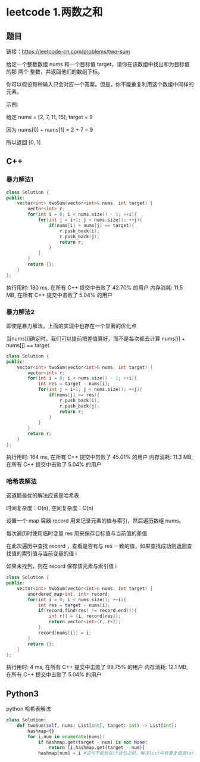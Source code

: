 # leetcode 1.两数之和

## 题目

链接：https://leetcode-cn.com/problems/two-sum

给定一个整数数组 nums 和一个目标值 target，请你在该数组中找出和为目标值的那 两个 整数，并返回他们的数组下标。

你可以假设每种输入只会对应一个答案。但是，你不能重复利用这个数组中同样的元素。

示例:

给定 nums = [2, 7, 11, 15], target = 9

因为 nums[0] + nums[1] = 2 + 7 = 9

所以返回 [0, 1]


## C++

### 暴力解法1

```C++
class Solution {
public:
    vector<int> twoSum(vector<int>& nums, int target) {
        vector<int> r;
        for(int i = 0; i < nums.size() - 1; ++i){
            for(int j = i+1; j < nums.size(); ++j){
                if(nums[i] + nums[j] == target){
                    r.push_back(i);
                    r.push_back(j);
                    return r;
                }
            }
        }
        return {};
    }
};
```

执行用时: 180 ms, 在所有 C++ 提交中击败了 42.70% 的用户
内存消耗: 11.5 MB, 在所有 C++ 提交中击败了 5.04% 的用户

### 暴力解法2

即使是暴力解法，上面的实现中也存在一个显著的优化点

当nums[i]确定时，我们可以提前把差值算好，而不是每次都去计算 nums[i] + nums[j] == target

```C++
class Solution {
public:
    vector<int> twoSum(vector<int>& nums, int target) {
        vector<int> r;
        for(int i = 0; i < nums.size() - 1; ++i){
            int res = target - nums[i];
            for(int j = i+1; j < nums.size(); ++j){
                if(nums[j] == res){
                    r.push_back(i);
                    r.push_back(j);
                    return r;
                }
            }
        }
        return r;
    }
};
```

执行用时: 164 ms, 在所有 C++ 提交中击败了 45.01% 的用户
内存消耗: 11.3 MB, 在所有 C++ 提交中击败了 5.04% 的用户

### 哈希表解法

这道题最优的解法应该是哈希表

时间复杂度：O(n), 空间复杂度：O(n)

设置一个 map 容器 record 用来记录元素的值与索引，然后遍历数组 nums。

每次遍历时使用临时变量 res 用来保存目标值与当前值的差值

在此次遍历中查找 record ，查看是否有与 res 一致的值，如果查找成功则返回查找值的索引值与当前变量的值 i

如果未找到，则在 record 保存该元素与索引值 i

```C++
class Solution {
public:
    vector<int> twoSum(vector<int>& nums, int target) {
        unordered_map<int, int> record;
        for(int i = 0; i < nums.size(); ++i){
            int res = target - nums[i];
            if(record.find(res) != record.end()){
                int r[] = {i, record[res]};
                return vector<int>(r, r+2);
            }
            record[nums[i]] = i;
        }
        return {};
    }
};
```

执行用时: 4 ms, 在所有 C++ 提交中击败了 99.75% 的用户
内存消耗: 12.1 MB, 在所有 C++ 提交中击败了 5.04% 的用户

## Python3

python 哈希表解法

```python
class Solution:
    def twoSum(self, nums: List[int], target: int) -> List[int]:
        hashmap={}
        for i,num in enumerate(nums):
            if hashmap.get(target - num) is not None:
                return [i,hashmap.get(target - num)]
            hashmap[num] = i #这句不能放在if语句之前，解决list中有重复值或target-num=num的情况
```
